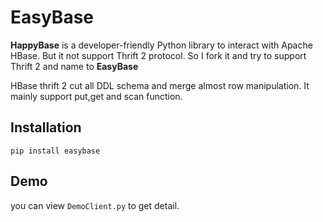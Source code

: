# EasyBase

**HappyBase** is a developer-friendly Python library to interact with Apache
HBase.  But it not support Thrift 2 protocol. So I fork it and try to support Thrift 2 and name to **EasyBase**

HBase thrift 2 cut all DDL schema and merge almost row manipulation. It mainly support
put,get and scan function.

## Installation

`pip install easybase`


## Demo

you can view `DemoClient.py` to get detail.

